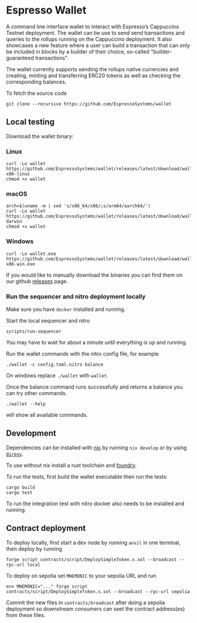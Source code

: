# Espresso Wallet

A command line interface wallet to interact with Espresso’s Cappuccino Testnet
deployment. The wallet can be use to send send transactions and queries to the
rollups running on the Cappuccino deployment. It also showcases a new feature
where a user can build a transaction that can only be included in blocks by a
builder of their choice, so-called "builder-guaranteed transactions".

The wallet currently supports sending the rollups native currencies and
creating, minting and transferring ERC20 tokens as well as checking the
corresponding balances.

To fetch the source code

    git clone --recursive https://github.com/EspressoSystems/wallet

## Local testing

Download the wallet binary:

### Linux

    curl -Lo wallet https://github.com/EspressoSystems/wallet/releases/latest/download/wallet-x86-linux
    chmod +x wallet

### macOS

    arch=$(uname -m | sed 's/x86_64/x86/;s/arm64/aarch64/')
    curl -Lo wallet https://github.com/EspressoSystems/wallet/releases/latest/download/wallet-$arch-darwin
    chmod +x wallet

### Windows

    curl -Lo wallet.exe https://github.com/EspressoSystems/wallet/releases/latest/download/wallet-x86-win.exe

If you would like to manually download the binaries you can find them on our github [releases](https://github.com/EspressoSystems/wallet/tags) page.

### Run the sequencer and nitro deployment locally
Make sure you have `docker` installed and running.

Start the local sequencer and nitro

    scripts/run-sequencer

You may have to wait for about a minute until everything is up and running.

Run the wallet commands with the nitro config file, for example

    ./wallet -c config.toml.nitro balance

On windows replace `./wallet` with `wallet`.

Once the balance command runs successfully and returns a balance you can try
other commands.

    ./wallet --help

will show all available commands.

## Development

Dependencies can be installed with [nix](https://nixos.org/download/) by running
`nix develop` or by using [`direnv`](https://direnv.net/).

To use without nix install a rust toolchain and
[foundry](https://book.getfoundry.sh/getting-started/installation).

To run the tests, first build the wallet executable then run the tests:

    cargo build
    cargo test

To run the integration test with nitro docker also needs to be installed and
running.

## Contract deployment

To deploy locally, first start a dev node by running `anvil` in one terminal,
then deploy by running

    forge script contracts/script/DeploySimpleToken.s.sol --broadcast --rpc-url local

To deploy on sepolia set `MNEMONIC` to your sepolia URL and run

    env MNEMONIC="..." forge script contracts/script/DeploySimpleToken.s.sol --broadcast --rpc-url sepolia

Commit the new files in `contracts/broadcast` after doing a sepolia deployment
so downstream consumers can seet the contract address(es) from these files.
